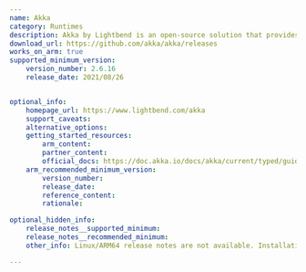 ```yaml
---
name: Akka
category: Runtimes
description: Akka by Lightbend is an open-source solution that provides a toolkit and runtime environment for creating scalable, fault-tolerant, and message-based applications that can handle high levels of concurrency and distribution, all while running on the Java Virtual Machine (JVM).
download_url: https://github.com/akka/akka/releases
works_on_arm: true
supported_minimum_version:
    version_number: 2.6.16
    release_date: 2021/08/26


optional_info:
    homepage_url: https://www.lightbend.com/akka
    support_caveats:
    alternative_options:
    getting_started_resources:
        arm_content:
        partner_content:
        official_docs: https://doc.akka.io/docs/akka/current/typed/guide/index.html
    arm_recommended_minimum_version:
        version_number:
        release_date: 
        reference_content: 
        rationale: 

optional_hidden_info:
    release_notes__supported_minimum:
    release_notes__recommended_minimum:
    other_info: Linux/ARM64 release notes are not available. Installation and testing were done using released tar files.

---
```

